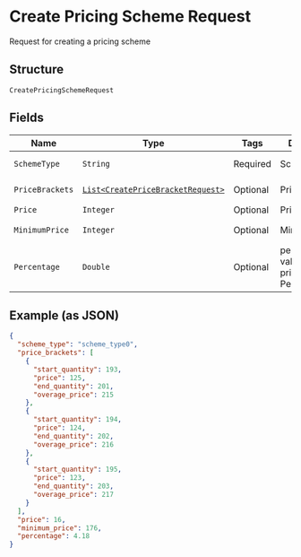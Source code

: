 
# Create Pricing Scheme Request

Request for creating a pricing scheme

## Structure

`CreatePricingSchemeRequest`

## Fields

| Name | Type | Tags | Description | Getter | Setter |
|  --- | --- | --- | --- | --- | --- |
| `SchemeType` | `String` | Required | Scheme type | String getSchemeType() | setSchemeType(String schemeType) |
| `PriceBrackets` | [`List<CreatePriceBracketRequest>`](../../doc/models/create-price-bracket-request.md) | Optional | Price brackets | List<CreatePriceBracketRequest> getPriceBrackets() | setPriceBrackets(List<CreatePriceBracketRequest> priceBrackets) |
| `Price` | `Integer` | Optional | Price | Integer getPrice() | setPrice(Integer price) |
| `MinimumPrice` | `Integer` | Optional | Minimum price | Integer getMinimumPrice() | setMinimumPrice(Integer minimumPrice) |
| `Percentage` | `Double` | Optional | percentual value used in pricing_scheme Percent | Double getPercentage() | setPercentage(Double percentage) |

## Example (as JSON)

```json
{
  "scheme_type": "scheme_type0",
  "price_brackets": [
    {
      "start_quantity": 193,
      "price": 125,
      "end_quantity": 201,
      "overage_price": 215
    },
    {
      "start_quantity": 194,
      "price": 124,
      "end_quantity": 202,
      "overage_price": 216
    },
    {
      "start_quantity": 195,
      "price": 123,
      "end_quantity": 203,
      "overage_price": 217
    }
  ],
  "price": 16,
  "minimum_price": 176,
  "percentage": 4.18
}
```


